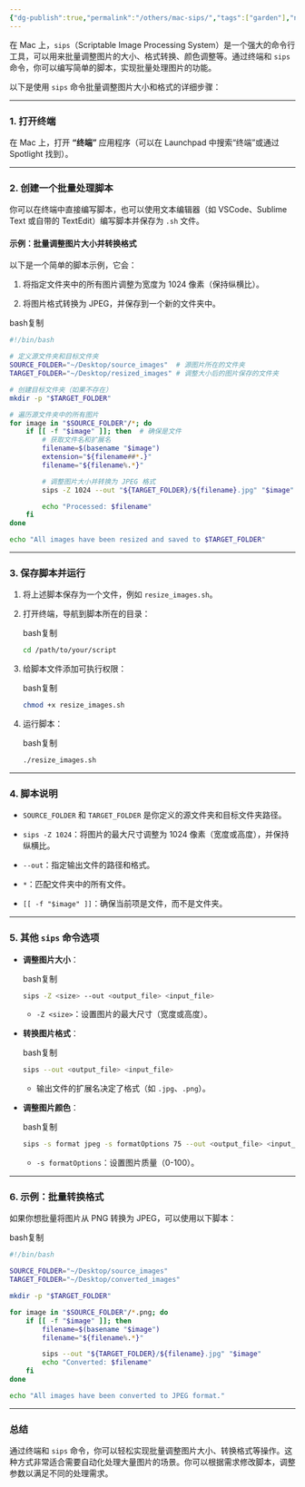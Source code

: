 ```yaml
---
{"dg-publish":true,"permalink":"/others/mac-sips/","tags":["garden"],"noteIcon":"","updated":"2025-03-17T21:37:40.862+08:00"}
---
```



在 Mac 上，`sips`（Scriptable Image Processing System）是一个强大的命令行工具，可以用来批量调整图片的大小、格式转换、颜色调整等。通过终端和 `sips` 命令，你可以编写简单的脚本，实现批量处理图片的功能。

以下是使用 `sips` 命令批量调整图片大小和格式的详细步骤：

---

### 1. 打开终端

在 Mac 上，打开 **“终端”** 应用程序（可以在 Launchpad 中搜索“终端”或通过 Spotlight 找到）。

---

### 2. 创建一个批量处理脚本

你可以在终端中直接编写脚本，也可以使用文本编辑器（如 VSCode、Sublime Text 或自带的 TextEdit）编写脚本并保存为 `.sh` 文件。

#### 示例：批量调整图片大小并转换格式

以下是一个简单的脚本示例，它会：

1. 将指定文件夹中的所有图片调整为宽度为 1024 像素（保持纵横比）。
    
2. 将图片格式转换为 JPEG，并保存到一个新的文件夹中。
    

bash复制

```bash
#!/bin/bash

# 定义源文件夹和目标文件夹
SOURCE_FOLDER="~/Desktop/source_images"  # 源图片所在的文件夹
TARGET_FOLDER="~/Desktop/resized_images" # 调整大小后的图片保存的文件夹

# 创建目标文件夹（如果不存在）
mkdir -p "$TARGET_FOLDER"

# 遍历源文件夹中的所有图片
for image in "$SOURCE_FOLDER"/*; do
    if [[ -f "$image" ]]; then  # 确保是文件
        # 获取文件名和扩展名
        filename=$(basename "$image")
        extension="${filename##*.}"
        filename="${filename%.*}"

        # 调整图片大小并转换为 JPEG 格式
        sips -Z 1024 --out "${TARGET_FOLDER}/${filename}.jpg" "$image"

        echo "Processed: $filename"
    fi
done

echo "All images have been resized and saved to $TARGET_FOLDER"
```

---

### 3. 保存脚本并运行

1. 将上述脚本保存为一个文件，例如 `resize_images.sh`。
    
2. 打开终端，导航到脚本所在的目录：
    
    bash复制
    
    ```bash
    cd /path/to/your/script
    ```
    
3. 给脚本文件添加可执行权限：
    
    bash复制
    
    ```bash
    chmod +x resize_images.sh
    ```
    
4. 运行脚本：
    
    bash复制
    
    ```bash
    ./resize_images.sh
    ```
    

---

### 4. 脚本说明

- `SOURCE_FOLDER` 和 `TARGET_FOLDER` 是你定义的源文件夹和目标文件夹路径。
    
- `sips -Z 1024`：将图片的最大尺寸调整为 1024 像素（宽度或高度），并保持纵横比。
    
- `--out`：指定输出文件的路径和格式。
    
- `*`：匹配文件夹中的所有文件。
    
- `[[ -f "$image" ]]`：确保当前项是文件，而不是文件夹。
    

---

### 5. 其他 `sips` 命令选项

- **调整图片大小**：
    
    bash复制
    
    ```bash
    sips -Z <size> --out <output_file> <input_file>
    ```
    
    - `-Z <size>`：设置图片的最大尺寸（宽度或高度）。
        
- **转换图片格式**：
    
    bash复制
    
    ```bash
    sips --out <output_file> <input_file>
    ```
    
    - 输出文件的扩展名决定了格式（如 `.jpg`、`.png`）。
        
- **调整图片颜色**：
    
    bash复制
    
    ```bash
    sips -s format jpeg -s formatOptions 75 --out <output_file> <input_file>
    ```
    
    - `-s formatOptions`：设置图片质量（0-100）。
        

---

### 6. 示例：批量转换格式

如果你想批量将图片从 PNG 转换为 JPEG，可以使用以下脚本：

bash复制

```bash
#!/bin/bash

SOURCE_FOLDER="~/Desktop/source_images"
TARGET_FOLDER="~/Desktop/converted_images"

mkdir -p "$TARGET_FOLDER"

for image in "$SOURCE_FOLDER"/*.png; do
    if [[ -f "$image" ]]; then
        filename=$(basename "$image")
        filename="${filename%.*}"

        sips --out "${TARGET_FOLDER}/${filename}.jpg" "$image"
        echo "Converted: $filename"
    fi
done

echo "All images have been converted to JPEG format."
```

---

### 总结

通过终端和 `sips` 命令，你可以轻松实现批量调整图片大小、转换格式等操作。这种方式非常适合需要自动化处理大量图片的场景。你可以根据需求修改脚本，调整参数以满足不同的处理需求。